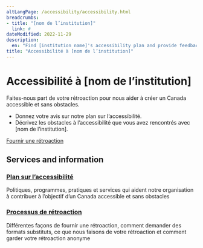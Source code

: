 ```yaml
---
altLangPage: /accessibility/accessibility.html
breadcrumbs:
- title: "[nom de l’institution]"
  link: #
dateModified: 2022-11-29
description: 
  en: "Find [institution name]'s accessibility plan and provide feedback."
title: "Accessibilité à [nom de l’institution]"
---
```

<div class="container">
	<div class="row">
		<div class="col-md-12">
      <h1 property="name" id="wb-cont" dir="ltr">Accessibilité à [nom de l’institution]</h1>
      <p>Faites-nous part de votre rétroaction pour nous aider à créer un Canada accessible et sans obstacles.</p>
      <ul>
        <li>Donnez votre avis sur notre plan sur l’accessibilité.</li>
        <li>Décrivez les obstacles à l’accessibilité que vous avez rencontrés avec [nom de l’institution].</li>
      </ul>
      <div><a class="provisional btn btn-call-to-action" href="formulaire-retroaction.html">Fournir une rétroaction</a></div>
    </div>
  </div>
</div>
<div class="container">
  <div class="row">
    <!-- showing the basic doormat pattern - refer to the Services and information documentation for options -->
    <section class="gc-srvinfo col-md-12">
      <h2 class="wb-inv">Services and information</h2>
      <div class="wb-eqht row">
        <div class="col-lg-4 col-md-6">
          <h3><a href="plan.html">Plan sur l’accessibilité</a></h3>
          <p>Politiques, programmes, pratiques et services qui aident notre organisation à contribuer à l’objectif d’un Canada accessible et sans obstacles</p>
        </div>
              <div class="col-lg-4 col-md-6">
          <h3><a href="processus-retroaction.html">Processus de rétroaction</a></h3>
          <p>Différentes façons de fournir une rétroaction, comment demander des formats substituts, ce que nous faisons de votre rétroaction et comment garder votre rétroaction anonyme</p>
        </div>
      </div>
    </section>
  </div>
</div>
